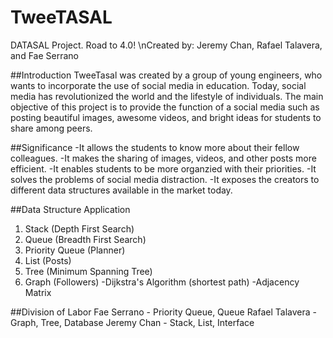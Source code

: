 # TweeTASAL
DATASAL Project. Road to 4.0!
\nCreated by: Jeremy Chan, Rafael Talavera, and Fae Serrano

##Introduction
TweeTasal was created by a group of young engineers, who wants to incorporate the use of social media in education. Today, social media has revolutionized the world and the lifestyle of individuals. The main objective of this project is to provide the function of a social media such as posting beautiful images, awesome videos, and bright ideas for students to share among peers.

##Significance
-It allows the students to know more about their fellow colleagues.
-It makes the sharing of images, videos, and other posts more efficient.
-It enables students to be more organzied with their priorities.
-It solves the problems of social media distraction.
-It exposes the creators to different data structures available in the market today.

##Data Structure Application
1. Stack (Depth First Search)
2. Queue (Breadth First Search)
3. Priority Queue (Planner)
4. List (Posts)
5. Tree (Minimum Spanning Tree)
6. Graph (Followers)
  -Dijkstra's Algorithm (shortest path)
  -Adjacency Matrix
  
##Division of Labor
Fae Serrano - Priority Queue, Queue
Rafael Talavera - Graph, Tree, Database
Jeremy Chan - Stack, List, Interface

